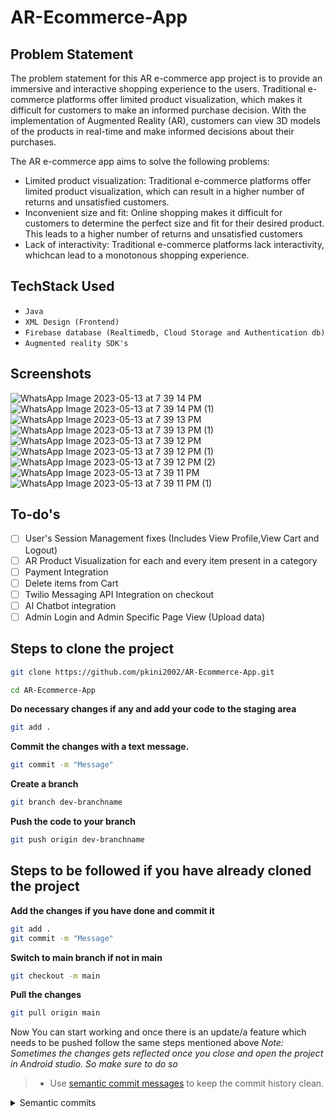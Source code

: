 # AR-Ecommerce-App

## Problem Statement

The problem statement for this AR e-commerce app project is to provide an immersive
and interactive shopping experience to the users. Traditional e-commerce platforms offer
limited product visualization, which makes it difficult for customers to make an informed
purchase decision. With the implementation of Augmented Reality (AR), customers can
view 3D models of the products in real-time and make informed decisions about their
purchases.

The AR e-commerce app aims to solve the following problems:

- Limited product visualization: Traditional e-commerce platforms offer limited product visualization, which can result in a higher number of returns and unsatisfied customers.
- Inconvenient size and fit: Online shopping makes it difficult for customers to determine the perfect size and fit for their desired product. This leads to a higher number of returns and unsatisfied customers
-  Lack of interactivity: Traditional e-commerce platforms lack interactivity, whichcan lead to a monotonous shopping experience.

## TechStack Used

- `Java` 
- `XML Design (Frontend)`
- `Firebase database (Realtimedb, Cloud Storage and Authentication db)`
- `Augmented reality SDK's`

## Screenshots

![WhatsApp Image 2023-05-13 at 7 39 14 PM](https://github.com/todomd/todo.md/assets/84091455/a9b6e559-299a-4595-b2a5-45b9ade90dfa)
![WhatsApp Image 2023-05-13 at 7 39 14 PM (1)](https://github.com/todomd/todo.md/assets/84091455/9257be32-2ad8-481d-b803-0ab285b6d039)
![WhatsApp Image 2023-05-13 at 7 39 13 PM](https://github.com/todomd/todo.md/assets/84091455/b8e62daf-cc49-40d6-9f29-4aaaed94dac8)
![WhatsApp Image 2023-05-13 at 7 39 13 PM (1)](https://github.com/todomd/todo.md/assets/84091455/738ac315-6d70-4fba-9b82-964bd314fcc5)
![WhatsApp Image 2023-05-13 at 7 39 12 PM](https://github.com/todomd/todo.md/assets/84091455/16a41eb0-758e-422e-bad9-8da66ddfdd60)
![WhatsApp Image 2023-05-13 at 7 39 12 PM (1)](https://github.com/todomd/todo.md/assets/84091455/0977ee0c-7602-442b-bbc8-2ef3a42867fd)
![WhatsApp Image 2023-05-13 at 7 39 12 PM (2)](https://github.com/todomd/todo.md/assets/84091455/5fbf6d03-2971-4c55-b100-502c40833692)
![WhatsApp Image 2023-05-13 at 7 39 11 PM](https://github.com/todomd/todo.md/assets/84091455/85f7c5b0-f5b5-4855-87b3-adcc1e6e834e)
![WhatsApp Image 2023-05-13 at 7 39 11 PM (1)](https://github.com/todomd/todo.md/assets/84091455/d77382d7-a80e-4726-b839-423b4c6633ba)


## To-do's

- [ ] User's Session Management fixes (Includes View Profile,View Cart and Logout)
- [ ] AR Product Visualization for each and every item present in a category
- [ ] Payment Integration
- [ ] Delete items from Cart 
- [ ] Twilio Messaging API Integration on checkout
- [ ] AI Chatbot integration
- [ ] Admin Login and Admin Specific Page View (Upload data)

## Steps to clone the project

```bash
git clone https://github.com/pkini2002/AR-Ecommerce-App.git
```

```bash
cd AR-Ecommerce-App
```

**Do necessary changes if any and add your code to the staging area**

```bash
git add .
```

**Commit the changes with a text message.**

```bash
git commit -m "Message"
```

**Create a branch** 
```bash
git branch dev-branchname
```

**Push the code to your branch**
```bash
git push origin dev-branchname
```

## Steps to be followed if you have already cloned the project

**Add the changes if you have done and commit it**
```bash
git add .
git commit -m "Message"
```

**Switch to main branch if not in main**
```bash
git checkout -m main
```

**Pull the changes**
```bash
git pull origin main
```

Now You can start working and once there is an update/a feature which needs to be pushed follow the same steps mentioned above
*Note: Sometimes the changes gets reflected once you close and open the project in Android studio. So make sure to do so*

> - Use [semantic commit messages](https://gist.github.com/joshbuchea/6f47e86d2510bce28f8e7f42ae84c716) to keep the commit history clean.
<details>
<summary>Semantic commits</summary>
  
    
```
<type>[optional scope]: <description>

[optional body]

[optional footer(s)]
```
  
- feat – a new feature is introduced with the changes
- fix – a bug fix has occurred
- chore – changes that do not relate to a fix or feature and don't modify src or test files (for example updating dependencies)
- refactor – refactored code that neither fixes a bug nor adds a feature
- docs – updates to documentation such as a the README or other markdown files
- style – changes that do not affect the meaning of the code, likely related to code formatting such as white-space, missing semi-colons, and so on.
- test – including new or correcting previous tests
- perf – performance improvements
- ci – continuous integration related
- build – changes that affect the build system or external dependencies
- revert – reverts a previous commit
</details>


